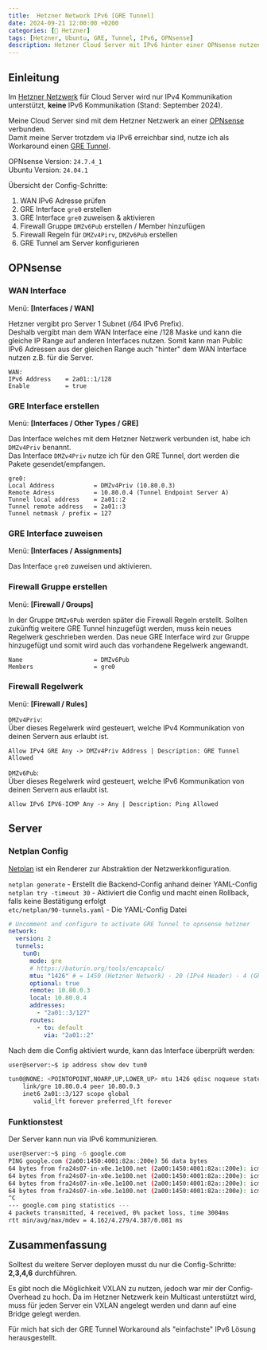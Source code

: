 ```yaml
---
title:  Hetzner Network IPv6 [GRE Tunnel]
date: 2024-09-21 12:00:00 +0200
categories: [🏢 Hetzner]
tags: [Hetzner, Ubuntu, GRE, Tunnel, IPv6, OPNsense]
description: Hetzner Cloud Server mit IPv6 hinter einer OPNsense nutzen.
---
```


## Einleitung

Im [Hetzner Netzwerk][1] für Cloud Server wird nur IPv4 Kommunikation unterstützt, __keine__ IPv6 Kommunikation (Stand: September 2024).

Meine Cloud Server sind mit dem Hetzner Netzwerk an einer [OPNsense][4] verbunden.  
Damit meine Server trotzdem via IPv6 erreichbar sind, nutze ich als Workaround einen [GRE Tunnel][2].

OPNsense Version: `24.7.4_1`  
Ubuntu Version:   `24.04.1`

Übersicht der Config-Schritte:

1. WAN IPv6 Adresse prüfen
2. GRE Interface `gre0` erstellen
3. GRE Interface `gre0` zuweisen & aktivieren
4. Firewall Gruppe `DMZv6Pub` erstellen / Member hinzufügen
5. Firewall Regeln für `DMZv4Pirv`, `DMZv6Pub` erstellen
6. GRE Tunnel am Server konfigurieren

## OPNsense

### WAN Interface

Menü: __[Interfaces / WAN]__

Hetzner vergibt pro Server 1 Subnet (/64 IPv6 Prefix).  
Deshalb vergibt man dem WAN Interface eine /128 Maske und kann die gleiche IP Range auf anderen Interfaces nutzen.
Somit kann man Public IPv6 Adressen aus der gleichen Range auch "hinter" dem WAN Interface nutzen z.B. für die Server.

```notice
WAN:
IPv6 Address    = 2a01::1/128
Enable          = true
```

### GRE Interface erstellen

Menü: __[Interfaces / Other Types / GRE]__

Das Interface welches mit dem Hetzner Netzwerk verbunden ist, habe ich `DMZv4Priv` benannt.  
Das Interface `DMZv4Priv` nutze ich für den GRE Tunnel, dort werden die Pakete gesendet/empfangen.

```notice
gre0:
Local Address           = DMZv4Priv (10.80.0.3)
Remote Adress           = 10.80.0.4 (Tunnel Endpoint Server A)
Tunnel local address    = 2a01::2
Tunnel remote address   = 2a01::3
Tunnel netmask / prefix = 127
```

### GRE Interface zuweisen

Menü: __[Interfaces / Assignments]__

Das Interface `gre0` zuweisen und aktivieren.

### Firewall Gruppe erstellen

Menü: __[Firewall / Groups]__

In der Gruppe `DMZv6Pub` werden später die Firewall Regeln erstellt.
Sollten zukünftig weitere GRE Tunnel hinzugefügt werden, muss kein neues Regelwerk geschrieben werden.
Das neue GRE Interface wird zur Gruppe hinzugefügt und somit wird auch das vorhandene Regelwerk angewandt.

```notice
Name                    = DMZv6Pub
Members                 = gre0
```

### Firewall Regelwerk

Menü: __[Firewall / Rules]__

`DMZv4Priv`:  
Über dieses Regelwerk wird gesteuert, welche IPv4 Kommunikation von deinen Servern aus erlaubt ist.

```notice
Allow IPv4 GRE Any -> DMZv4Priv Address | Description: GRE Tunnel Allowed
```

`DMZv6Pub`:  
Über dieses Regelwerk wird gesteuert, welche IPv6 Kommunikation von deinen Servern aus erlaubt ist.

```notice
Allow IPv6 IPV6-ICMP Any -> Any | Description: Ping Allowed
```

## Server

### Netplan Config

[Netplan][3] ist ein Renderer zur Abstraktion der Netzwerkkonfiguration.

`netplan generate` - Erstellt die Backend-Config anhand deiner YAML-Config  
`netplan try -timeout 30` - Aktiviert die Config und macht einen Rollback, falls keine Bestätigung erfolgt  
`etc/netplan/90-tunnels.yaml` - Die YAML-Config Datei

```yaml
# Uncomment and configure to activate GRE Tunnel to opnsense hetzner
network:
  version: 2
  tunnels:
    tun0:
      mode: gre
      # https://baturin.org/tools/encapcalc/
      mtu: "1426" # = 1450 (Hetzner Network) - 20 (IPv4 Header) - 4 (GRE Header)
      optional: true
      remote: 10.80.0.3
      local: 10.80.0.4
      addresses:
        - "2a01::3/127"
      routes:
        - to: default
          via: "2a01::2"
```

Nach dem die Config aktiviert wurde, kann das Interface überprüft werden:

```bash
user@server:~$ ip address show dev tun0

tun0@NONE: <POINTOPOINT,NOARP,UP,LOWER_UP> mtu 1426 qdisc noqueue state UNKNOWN group default qlen 1000
    link/gre 10.80.0.4 peer 10.80.0.3
    inet6 2a01::3/127 scope global
       valid_lft forever preferred_lft forever
```

### Funktionstest

Der Server kann nun via IPv6 kommunizieren.

```bash
user@server:~$ ping -6 google.com
PING google.com (2a00:1450:4001:82a::200e) 56 data bytes
64 bytes from fra24s07-in-x0e.1e100.net (2a00:1450:4001:82a::200e): icmp_seq=1 ttl=56 time=4.16 ms
64 bytes from fra24s07-in-x0e.1e100.net (2a00:1450:4001:82a::200e): icmp_seq=2 ttl=56 time=4.31 ms
64 bytes from fra24s07-in-x0e.1e100.net (2a00:1450:4001:82a::200e): icmp_seq=3 ttl=56 time=4.26 ms
64 bytes from fra24s07-in-x0e.1e100.net (2a00:1450:4001:82a::200e): icmp_seq=4 ttl=56 time=4.39 ms
^C
--- google.com ping statistics ---
4 packets transmitted, 4 received, 0% packet loss, time 3004ms
rtt min/avg/max/mdev = 4.162/4.279/4.387/0.081 ms
```

## Zusammenfassung

Solltest du weitere Server deployen musst du nur die Config-Schritte: __2,3,4,6__ durchführen.

Es gibt noch die Möglichkeit VXLAN zu nutzen, jedoch war mir der Config-Overhead zu hoch. Da im Hetzner Netzwerk kein Multicast unterstützt wird, muss für jeden Server ein VXLAN angelegt werden und dann auf eine Bridge gelegt werden.

Für mich hat sich der GRE Tunnel Workaround als "einfachste" IPv6 Lösung herausgestellt.

[1]: https://community.hetzner.com/tutorials/hcloud-networks-basic "Hetzner Cloud: Networks"
[2]: https://www.cloudflare.com/de-de/learning/network-layer/what-is-gre-tunneling/ "What is GRE tunneling"
[3]: https://netplan.readthedocs.io/en/stable/ "Netplan Documentation"
[4]: https://docs.opnsense.org/manual/other-interfaces.html#gre "OPNsense Documentation"
